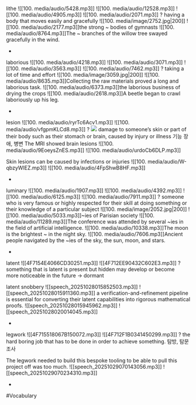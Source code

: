 lithe ![[100. media/audio/5428.mp3]] ![[100. media/audio/12528.mp3]] ![[100. media/audio/4905.mp3]] ![[100. media/audio/2071.mp3]]
?
having a body that moves easily and gracefully
![[100. media/image/2752.jpg|200]]
![[100. media/audio/2177.mp3]]the strong ~ bodies of gymnasts
![[100. media/audio/8764.mp3]]The ~ branches of the willow tree swayed gracefully in the wind.
<!--SR:!2025-11-04,14,290-->
-

laborious ![[100. media/audio/4218.mp3]] ![[100. media/audio/3071.mp3]] ![[100. media/audio/3563.mp3]] ![[100. media/audio/7462.mp3]]
?
taking a lot of time and effort
![[100. media/image/3059.jpg|200]]
![[100. media/audio/8635.mp3]]Collecting the raw materials proved a long and laborious task.  ![[100. media/audio/6373.mp3]]the laborious business of drying the crops
![[100. media/audio/2618.mp3]]A beetle began to crawl laboriously up his leg.
<!--SR:!2025-11-05,15,290-->
-

lesion ![[100. media/audio/ryrTc6Acv1.mp3]] ![[100. media/audio/vfgpmKLCd8.mp3]]
?
![](https://firebasestorage.googleapis.com/v0/b/firescript-577a2.appspot.com/o/imgs%2Fapp%2Fgenext%2F837ti6h14S.png?alt=media&token=f47f517f-1048-40fb-a46a-7347f86ae236)
  damage to someone’s skin or part of their body such as their stomach or brain, caused by injury or illness
  기능 장애, 병변
  The MRI showed brain lesions ![[100. media/audio/9EoeysZnES.mp3]] ![[100. media/audio/urdoCb6DLP.mp3]]

  Skin lesions can be caused by infections or injuries ![[100. media/audio/W-qbzyWlEZ.mp3]] ![[100. media/audio/4FpShwB8HF.mp3]]
<!--SR:!2025-11-16,21,250-->
-


luminary ![[100. media/audio/1907.mp3]] ![[100. media/audio/4392.mp3]] ![[100. media/audio/6125.mp3]] ![[100. media/audio/7911.mp3]]
?
someone who is very famous or highly respected for their skill at doing something or their knowledge of a particular subject
![[100. media/image/2052.jpg|200]]
![[100. media/audio/5033.mp3]]~ies of Parisian society
![[100. media/audio/11289.mp3]]The conference was attended by several ~ies in the field of artificial intelligence.
![[100. media/audio/10338.mp3]]The moon is the brightest ~ in the night sky.
![[100. media/audio/7606.mp3]]Ancient people navigated by the ~ies of the sky, the sun, moon, and stars.
<!--SR:!2025-11-06,16,290-->
-

latent ![[4F7154E4066CD30251.mp3]] ![[4F712EE90432C602E3.mp3]]
?
something that is latent is present but hidden may develop or become more noticeable in the future → dormant

latent snobbery
![[speech_20251028015852503.mp3]] ![[speech_20251028015911360.mp3]]
a verification-and-refinement pipeline is essential for converting their latent capabilities into rigorous mathematical proofs.
![[speech_20251028015945962.mp3]] ![[speech_20251028020014045.mp3]]
<!--SR:!2025-11-08,8,258-->
-

legwork ![[4F715518067B150072.mp3]] ![[4F712F1B0341450299.mp3]]
?
the hard boring job that has to be done in order to achieve something. 탐방, 탐문 조사

The legwork needed to build this bespoke tooling to be able to pull this project off was too much.
![[speech_20251029070143056.mp3]] ![[speech_20251029070234310.mp3]]
<!--SR:!2025-11-01,2,238-->
-


#Vocabulary
